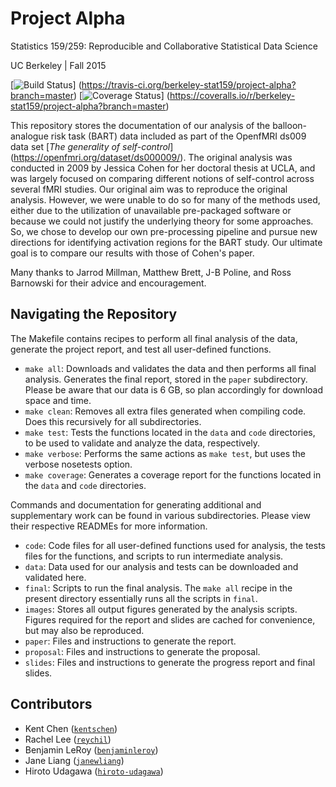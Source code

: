# Project Alpha

Statistics 159/259: Reproducible and Collaborative Statistical Data Science

UC Berkeley | Fall 2015 

[![Build Status](https://travis-ci.org/berkeley-stat159/project-alpha.svg?branch=master)]
(https://travis-ci.org/berkeley-stat159/project-alpha?branch=master)
[![Coverage Status](https://coveralls.io/repos/berkeley-stat159/project-alpha/badge.svg?branch=master)]
(https://coveralls.io/r/berkeley-stat159/project-alpha?branch=master)

This repository stores the documentation of our analysis of the balloon-
analogue risk task (BART) data included as part of the OpenfMRI ds009 data 
set [*The generality of self-control*]
(https://openfmri.org/dataset/ds000009/). The original analysis was conducted 
in 2009 by Jessica Cohen for her doctoral thesis at UCLA, and was largely 
focused on comparing different notions of self-control across several fMRI 
studies. Our original aim was to reproduce the original analysis. However, we 
were unable to do so for many of the methods used, either due to the 
utilization of unavailable pre-packaged software or because we could not 
justify the underlying theory for some approaches. So, we chose to develop 
our own pre-processing pipeline and pursue new directions for identifying 
activation regions for the BART study. Our ultimate goal is to compare our 
results with those of Cohen's paper. 

Many thanks to Jarrod Millman, Matthew Brett, J-B Poline, and Ross Barnowski 
for their advice and encouragement. 

## Navigating the Repository 

The Makefile contains recipes to perform all final analysis of the data, 
generate the project report, and test all user-defined functions. 

- `make all`: Downloads and validates the data and then performs all final 
analysis. Generates the final report, stored in the `paper` subdirectory. 
Please be aware that our data is 6 GB, so plan accordingly for download 
space and time. 
- `make clean`: Removes all extra files generated when compiling code. Does 
this recursively for all subdirectories. 
- `make test`: Tests the functions located in the `data` and `code` 
directories, to be used to validate and analyze the data, respectively. 
- `make verbose`: Performs the same actions as `make test`, but uses the 
verbose nosetests option. 
- `make coverage`: Generates a coverage report for the functions located in 
the `data` and `code` directories. 

Commands and documentation for generating additional and supplementary work 
can be found in various subdirectories. Please view their respective READMEs 
for more information. 

- `code`: Code files for all user-defined functions used for analysis, the 
tests files for the functions, and scripts to run intermediate analysis. 
- `data`: Data used for our analysis and tests can be downloaded and validated 
here. 
- `final`: Scripts to run the final analysis. The `make all` recipe in the 
present directory essentially runs all the scripts in `final`.
- `images`: Stores all output figures generated by the analysis scripts. 
Figures required for the report and slides are cached for convenience, but may 
also be reproduced. 
- `paper`: Files and instructions to generate the report. 
- `proposal`: Files and instructions to generate the proposal. 
- `slides`: Files and instructions to generate the progress report and final 
slides. 

## Contributors 

- Kent Chen ([`kentschen`](https://github.com/kentschen))
- Rachel Lee ([`reychil`](https://github.com/reychil))
- Benjamin LeRoy ([`benjaminleroy`](https://github.com/benjaminleroy))
- Jane Liang ([`janewliang`](https://github.com/janewliang))
- Hiroto Udagawa ([`hiroto-udagawa`](https://github.com/hiroto-udagawa))
